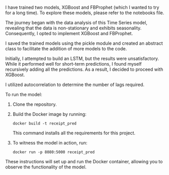 I have trained two models, XGBoost and FBProphet (which I wanted to try for a long time). To explore these models, please refer to the notebooks file.

The journey began with the data analysis of this Time Series model, revealing that the data is non-stationary and exhibits seasonality. Consequently, I opted to implement XGBoost and FBProphet.

I saved the trained models using the pickle module and created an abstract class to facilitate the addition of more models to the code.

Initially, I attempted to build an LSTM, but the results were unsatisfactory. While it performed well for short-term predictions, I found myself recursively adding all the predictions. As a result, I decided to proceed with XGBoost.

I utilized autocorrelation to determine the number of lags required.

To run the model:

1. Clone the repository.

2. Build the Docker image by running:

    ```
   docker build -t receipt_pred 
    ```

   This command installs all the requirements for this project.

3. To witness the model in action, run:

   ```
   docker run -p 8080:5000 receipt_pred
   ```

These instructions will set up and run the Docker container, allowing you to observe the functionality of the model.
